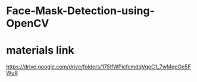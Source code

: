 # Face-Mask-Detection-using-OpenCV
# materials link
https://drive.google.com/drive/folders/175lfWPicfcmdqVqoC1_7wMqeOe5FWuR




